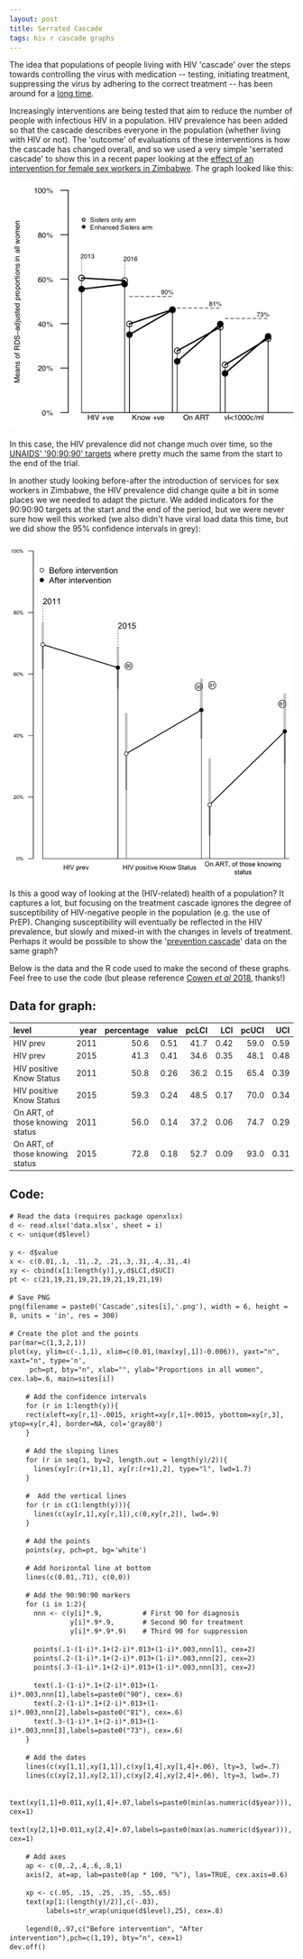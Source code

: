 ```yaml
---
layout: post
title: Serrated Cascade
tags: hiv r cascade graphs 
---
```


The idea that populations of people living with HIV 'cascade' over the steps towards controlling the virus with medication -- testing, initiating treatment, suppressing the virus by adhering to the correct treatment -- has been around for a [long time](https://www.avert.org/professionals/hiv-programming/treatment/cascade). 

Increasingly interventions are being tested that aim to reduce the number of people with infectious HIV in a population. HIV prevalence has been added so that the cascade describes everyone in the population (whether living with HIV or not). The 'outcome' of evaluations of these interventions is how the cascade has changed overall, and so we used a very simple 'serrated cascade' to show this in a recent paper looking at the [effect of an intervention for female sex workers in Zimbabwe](https://www.sciencedirect.com/science/article/pii/S2352301818301115). The graph looked like this:

![Serrated cascade from Cowen *et al.* 2018 Lancet HIV](../images/serratedLancet.png)

In this case, the HIV prevalence did not change much over time, so the [UNAIDS' '90:90:90' targets](http://www.unaids.org/en/resources/documents/2017/90-90-90) where pretty much the same from the start to the end of the trial. 

In another study looking before-after the introduction of services for sex workers in Zimbabwe, the HIV prevalence did change quite a bit in some places we we needed to adapt the picture. We added indicators for the 90:90:90 targets at the start and the end of the period, but we were never sure how well this worked (we also didn't have viral load data this time, but we did show the 95% confidence intervals in grey):

![Serrated cascade using data from Ndori‐Mharadze et al. 2018 JAIS](../images/CascadeSingeSite.png)

Is this a good way of looking at the (HIV-related) health of a population? It captures a lot, but focusing on the treatment cascade ignores the degree of susceptibility of HIV-negative people in the population (e.g. the use of PrEP). Changing susceptibility will eventually be reflected in the HIV prevalence, but slowly and mixed-in with the changes in levels of treatment. Perhaps it would be possible to show the '[prevention cascade](https://www.sciencedirect.com/science/article/pii/S2352301816300637?via%3Dihub)' data on the same graph? 

Below is the data and the R code used to make the second of these graphs. Feel free to use the code (but please reference [Cowen *et al* 2018](https://www.sciencedirect.com/science/article/pii/S2352301818301115), thanks!)

## Data for graph:

|level                           | year| percentage| value| pcLCI|  LCI| pcUCI|  UCI|
|:-------------------------------|----:|----------:|-----:|-----:|----:|-----:|----:|
|HIV prev                        | 2011|       50.6|  0.51|  41.7| 0.42|  59.0| 0.59|
|HIV prev                        | 2015|       41.3|  0.41|  34.6| 0.35|  48.1| 0.48|
|HIV positive Know Status        | 2011|       50.8|  0.26|  36.2| 0.15|  65.4| 0.39|
|HIV positive Know Status        | 2015|       59.3|  0.24|  48.5| 0.17|  70.0| 0.34|
|On ART, of those knowing status | 2011|       56.0|  0.14|  37.2| 0.06|  74.7| 0.29|
|On ART, of those knowing status | 2015|       72.8|  0.18|  52.7| 0.09|  93.0| 0.31|

## Code:

```
# Read the data (requires package openxlsx)
d <- read.xlsx('data.xlsx', sheet = i)
c <- unique(d$level)
  
y <- d$value
x <- c(0.01,.1, .11,.2, .21,.3,.31,.4,.31,.4)
xy <- cbind(x[1:length(y)],y,d$LCI,d$UCI)
pt <- c(21,19,21,19,21,19,21,19,21,19)

# Save PNG
png(filename = paste0('Cascade',sites[i],'.png'), width = 6, height = 8, units = 'in', res = 300)

# Create the plot and the points 
par(mar=c(1,3,2,1))
plot(xy, ylim=c(-.1,1), xlim=c(0.01,(max(xy[,1])-0.006)), yaxt="n", xaxt="n", type='n',
     pch=pt, bty="n", xlab="", ylab="Proportions in all women", cex.lab=.6, main=sites[i])
    
    # Add the confidence intervals
    for (r in 1:length(y)){
    rect(xleft=xy[r,1]-.0015, xright=xy[r,1]+.0015, ybottom=xy[r,3], ytop=xy[r,4], border=NA, col='gray80')
    }

    # Add the sloping lines 
    for (r in seq(1, by=2, length.out = length(y)/2)){
      lines(xy[r:(r+1),1], xy[r:(r+1),2], type="l", lwd=1.7)
    }
    
    #  Add the vertical lines
    for (r in c(1:length(y))){
      lines(c(xy[r,1],xy[r,1]),c(0,xy[r,2]), lwd=.9)
    }
    
    # Add the points
    points(xy, pch=pt, bg='white')
    
    # Add horizontal line at bottom
    lines(c(0.01,.71), c(0,0))
    
    # Add the 90:90:90 markers
    for (i in 1:2){
      nnn <- c(y[i]*.9,          # First 90 for diagnosis 
               y[i]*.9*.9,       # Second 90 for treatment  
               y[i]*.9*.9*.9)    # Third 90 for suppression 
             
      points(.1-(1-i)*.1+(2-i)*.013+(1-i)*.003,nnn[1], cex=2)
      points(.2-(1-i)*.1+(2-i)*.013+(1-i)*.003,nnn[2], cex=2)
      points(.3-(1-i)*.1+(2-i)*.013+(1-i)*.003,nnn[3], cex=2)
      
      text(.1-(1-i)*.1+(2-i)*.013+(1-i)*.003,nnn[1],labels=paste0("90"), cex=.6)
      text(.2-(1-i)*.1+(2-i)*.013+(1-i)*.003,nnn[2],labels=paste0("81"), cex=.6)
      text(.3-(1-i)*.1+(2-i)*.013+(1-i)*.003,nnn[3],labels=paste0("73"), cex=.6)
    }
    
    # Add the dates 
    lines(c(xy[1,1],xy[1,1]),c(xy[1,4],xy[1,4]+.06), lty=3, lwd=.7)
    lines(c(xy[2,1],xy[2,1]),c(xy[2,4],xy[2,4]+.06), lty=3, lwd=.7)
    
    text(xy[1,1]+0.011,xy[1,4]+.07,labels=paste0(min(as.numeric(d$year))), cex=1)
    text(xy[2,1]+0.011,xy[2,4]+.07,labels=paste0(max(as.numeric(d$year))), cex=1)

    # Add axes     
    ap <- c(0,.2,.4,.6,.8,1)
    axis(2, at=ap, lab=paste0(ap * 100, "%"), las=TRUE, cex.axis=0.6)

    xp <- c(.05, .15, .25, .35, .55,.65)    
    text(xp[1:(length(y)/2)],c(-.03), 
         labels=str_wrap(unique(d$level),25), cex=.8)
    
    legend(0,.97,c("Before intervention", "After intervention"),pch=c(1,19), bty="n", cex=1)
dev.off()
```